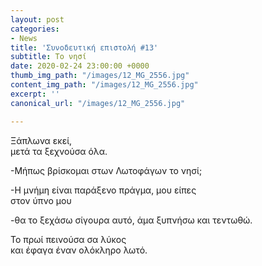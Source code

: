 ```yaml
---
layout: post
categories:
- News
title: 'Συνοδευτική επιστολή #13'
subtitle: Το νησί
date: 2020-02-24 23:00:00 +0000
thumb_img_path: "/images/12_MG_2556.jpg"
content_img_path: "/images/12_MG_2556.jpg"
excerpt: ''
canonical_url: "/images/12_MG_2556.jpg"

---
```

Ξάπλωνα εκεί,  
μετά τα ξεχνούσα όλα.

\-Μήπως βρίσκομαι στων Λωτοφάγων το νησί;

\-Η μνήμη είναι παράξενο πράγμα, μου είπες  
στον ύπνο μου

\-θα το ξεχάσω σίγουρα αυτό, άμα ξυπνήσω και τεντωθώ.

Το πρωί πεινούσα σα λύκος  
και έφαγα έναν ολόκληρο λωτό.